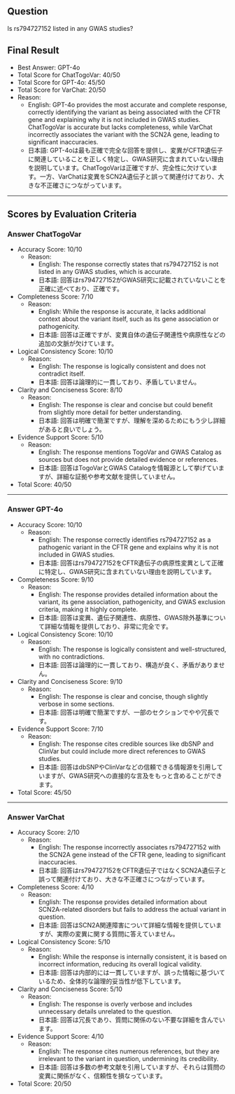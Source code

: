 ## Question

Is rs794727152 listed in any GWAS studies?

## Final Result

- Best Answer: GPT-4o
- Total Score for ChatTogoVar: 40/50
- Total Score for GPT-4o: 45/50
- Total Score for VarChat: 20/50
- Reason:
  - English: GPT-4o provides the most accurate and complete response, correctly identifying the variant as being associated with the CFTR gene and explaining why it is not included in GWAS studies. ChatTogoVar is accurate but lacks completeness, while VarChat incorrectly associates the variant with the SCN2A gene, leading to significant inaccuracies.
  - 日本語: GPT-4oは最も正確で完全な回答を提供し、変異がCFTR遺伝子に関連していることを正しく特定し、GWAS研究に含まれていない理由を説明しています。ChatTogoVarは正確ですが、完全性に欠けています。一方、VarChatは変異をSCN2A遺伝子と誤って関連付けており、大きな不正確さにつながっています。

---

## Scores by Evaluation Criteria

### Answer ChatTogoVar
- Accuracy Score: 10/10
  - Reason: 
    - English: The response correctly states that rs794727152 is not listed in any GWAS studies, which is accurate.
    - 日本語: 回答はrs794727152がGWAS研究に記載されていないことを正確に述べており、正確です。
- Completeness Score: 7/10
  - Reason: 
    - English: While the response is accurate, it lacks additional context about the variant itself, such as its gene association or pathogenicity.
    - 日本語: 回答は正確ですが、変異自体の遺伝子関連性や病原性などの追加の文脈が欠けています。
- Logical Consistency Score: 10/10
  - Reason: 
    - English: The response is logically consistent and does not contradict itself.
    - 日本語: 回答は論理的に一貫しており、矛盾していません。
- Clarity and Conciseness Score: 8/10
  - Reason: 
    - English: The response is clear and concise but could benefit from slightly more detail for better understanding.
    - 日本語: 回答は明確で簡潔ですが、理解を深めるためにもう少し詳細があると良いでしょう。
- Evidence Support Score: 5/10
  - Reason: 
    - English: The response mentions TogoVar and GWAS Catalog as sources but does not provide detailed evidence or references.
    - 日本語: 回答はTogoVarとGWAS Catalogを情報源として挙げていますが、詳細な証拠や参考文献を提供していません。
- Total Score: 40/50

---

### Answer GPT-4o
- Accuracy Score: 10/10
  - Reason: 
    - English: The response correctly identifies rs794727152 as a pathogenic variant in the CFTR gene and explains why it is not included in GWAS studies.
    - 日本語: 回答はrs794727152をCFTR遺伝子の病原性変異として正確に特定し、GWAS研究に含まれていない理由を説明しています。
- Completeness Score: 9/10
  - Reason: 
    - English: The response provides detailed information about the variant, its gene association, pathogenicity, and GWAS exclusion criteria, making it highly complete.
    - 日本語: 回答は変異、遺伝子関連性、病原性、GWAS除外基準について詳細な情報を提供しており、非常に完全です。
- Logical Consistency Score: 10/10
  - Reason: 
    - English: The response is logically consistent and well-structured, with no contradictions.
    - 日本語: 回答は論理的に一貫しており、構造が良く、矛盾がありません。
- Clarity and Conciseness Score: 9/10
  - Reason: 
    - English: The response is clear and concise, though slightly verbose in some sections.
    - 日本語: 回答は明確で簡潔ですが、一部のセクションでやや冗長です。
- Evidence Support Score: 7/10
  - Reason: 
    - English: The response cites credible sources like dbSNP and ClinVar but could include more direct references to GWAS studies.
    - 日本語: 回答はdbSNPやClinVarなどの信頼できる情報源を引用していますが、GWAS研究への直接的な言及をもっと含めることができます。
- Total Score: 45/50

---

### Answer VarChat
- Accuracy Score: 2/10
  - Reason: 
    - English: The response incorrectly associates rs794727152 with the SCN2A gene instead of the CFTR gene, leading to significant inaccuracies.
    - 日本語: 回答はrs794727152をCFTR遺伝子ではなくSCN2A遺伝子と誤って関連付けており、大きな不正確さにつながっています。
- Completeness Score: 4/10
  - Reason: 
    - English: The response provides detailed information about SCN2A-related disorders but fails to address the actual variant in question.
    - 日本語: 回答はSCN2A関連障害について詳細な情報を提供していますが、実際の変異に関する質問に答えていません。
- Logical Consistency Score: 5/10
  - Reason: 
    - English: While the response is internally consistent, it is based on incorrect information, reducing its overall logical validity.
    - 日本語: 回答は内部的には一貫していますが、誤った情報に基づいているため、全体的な論理的妥当性が低下しています。
- Clarity and Conciseness Score: 5/10
  - Reason: 
    - English: The response is overly verbose and includes unnecessary details unrelated to the question.
    - 日本語: 回答は冗長であり、質問に関係のない不要な詳細を含んでいます。
- Evidence Support Score: 4/10
  - Reason: 
    - English: The response cites numerous references, but they are irrelevant to the variant in question, undermining its credibility.
    - 日本語: 回答は多数の参考文献を引用していますが、それらは質問の変異に関係がなく、信頼性を損なっています。
- Total Score: 20/50